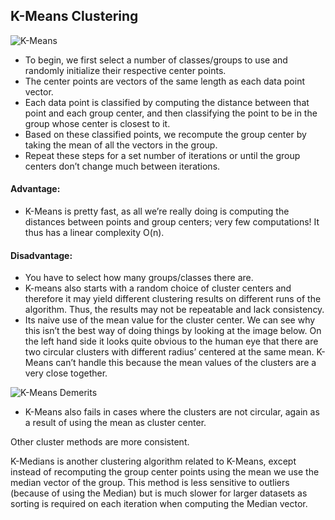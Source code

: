 ## K-Means Clustering

![K-Means](https://github.com/pradeepsinngh/Machine-Learning-Notes/blob/master/17%20Clustering/data/k-means.gif)

- To begin, we first select a number of classes/groups to use and randomly initialize their respective center points. 
- The center points are vectors of the same length as each data point vector.
- Each data point is classified by computing the distance between that point and each group center, and then classifying the point to be in the group whose center is closest to it.
- Based on these classified points, we recompute the group center by taking the mean of all the vectors in the group.
- Repeat these steps for a set number of iterations or until the group centers don’t change much between iterations.

#### Advantage:
- K-Means is pretty fast, as all we’re really doing is computing the distances between points and group centers; very few computations! It thus has a linear complexity O(n).

#### Disadvantage:
- You have to select how many groups/classes there are. 
- K-means also starts with a random choice of cluster centers and therefore it may yield different clustering results on different runs of the algorithm. Thus, the results may not be repeatable and lack consistency. 
- Its naive use of the mean value for the cluster center. We can see why this isn’t the best way of doing things by looking at the image below. On the left hand side it looks quite obvious to the human eye that there are two circular clusters with different radius’ centered at the same mean. K-Means can’t handle this because the mean values of the clusters are a very close together. 

![K-Means Demerits](https://github.com/pradeepsinngh/Machine-Learning-Notes/blob/master/17%20Clustering/data/failure%20cases%20for%20K-Means.png)
- K-Means also fails in cases where the clusters are not circular, again as a result of using the mean as cluster center.


Other cluster methods are more consistent.

K-Medians is another clustering algorithm related to K-Means, except instead of recomputing the group center points using the mean we use the median vector of the group. This method is less sensitive to outliers (because of using the Median) but is much slower for larger datasets as sorting is required on each iteration when computing the Median vector.
